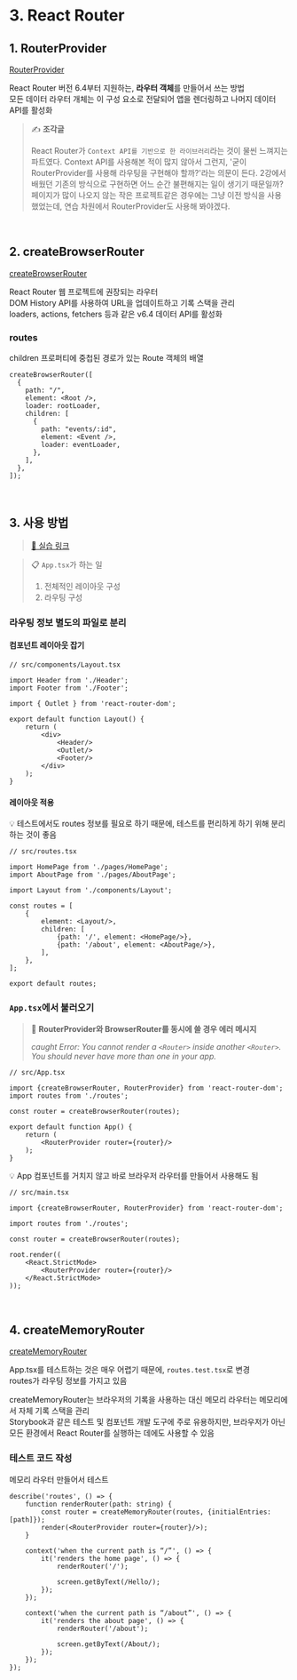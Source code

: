 # 3. React Router

## 1. RouterProvider

[RouterProvider](https://reactrouter.com/en/main/routers/router-provider)

React Router 버전 6.4부터 지원하는, **라우터 객체**를 만들어서 쓰는 방법  
모든 데이터 라우터 개체는 이 구성 요소로 전달되어 앱을 렌더링하고 나머지 데이터 API를 활성화

> ✍️ **조각글**
>
> React Router가 `Context API를 기반으로 한 라이브러리`라는 것이 물씬 느껴지는 파트였다.
> Context API를 사용해본 적이 많지 않아서 그런지, 
> '굳이 RouterProvider를 사용해 라우팅을 구현해야 할까?'라는 의문이 든다.
> 2강에서 배웠던 기존의 방식으로 구현하면 어느 순간 불편해지는 일이 생기기 때문일까? 
> 페이지가 많이 나오지 않는 작은 프로젝트같은 경우에는 그냥 이전 방식을 사용했었는데, 
> 연습 차원에서 RouterProvider도 사용해 봐야겠다. 

<br>

## 2. createBrowserRouter

[createBrowserRouter](https://reactrouter.com/en/main/routers/create-browser-router)

React Router 웹 프로젝트에 권장되는 라우터  
DOM History API를 사용하여 URL을 업데이트하고 기록 스택을 관리  
loaders, actions, fetchers 등과 같은 v6.4 데이터 API를 활성화

### routes

children 프로퍼티에 중첩된 경로가 있는 Route 객체의 배열

```tsx
createBrowserRouter([
  {
    path: "/",
    element: <Root />,
    loader: rootLoader,
    children: [
      {
        path: "events/:id",
        element: <Event />,
        loader: eventLoader,
      },
    ],
  },
]);
```

<br>

## 3. 사용 방법 

> [🔗 실습 링크](https://github.com/ShinjungOh/2023-learn-react/commit/bd5e6f51b0536680eca50facc1a75a3614f3c2f5)

> 📋 `App.tsx`가 하는 일
>
> 1. 전체적인 레이아웃 구성
> 2. 라우팅 구성

### 라우팅 정보 별도의 파일로 분리 

#### 컴포넌트 레이아웃 잡기

```tsx
// src/components/Layout.tsx

import Header from './Header';
import Footer from './Footer';

import { Outlet } from 'react-router-dom';
 
export default function Layout() {
    return (
        <div>
            <Header/>
            <Outlet/>
            <Footer/>
        </div>
    );
}
```

#### 레이아웃 적용

💡 테스트에서도 routes 정보를 필요로 하기 때문에, 테스트를 편리하게 하기 위해 분리하는 것이 좋음 

```tsx
// src/routes.tsx

import HomePage from './pages/HomePage';
import AboutPage from './pages/AboutPage';

import Layout from './components/Layout';

const routes = [
    {
        element: <Layout/>,
        children: [
            {path: '/', element: <HomePage/>},
            {path: '/about', element: <AboutPage/>},
        ],
    },
];

export default routes;
```

### `App.tsx`에서 불러오기 

> 🚨 **RouterProvider와 BrowserRouter를 동시에 쓸 경우 에러 메시지**
> 
> <em>caught Error: You cannot render a `<Router>` inside another `<Router>`.
> You should never have more than one in your app.</em>

```tsx
// src/App.tsx

import {createBrowserRouter, RouterProvider} from 'react-router-dom';
import routes from './routes';

const router = createBrowserRouter(routes);

export default function App() {
    return (
        <RouterProvider router={router}/>
    );
}
```

💡 App 컴포넌트를 거치지 않고 바로 브라우저 라우터를 만들어서 사용해도 됨

```tsx
// src/main.tsx

import {createBrowserRouter, RouterProvider} from 'react-router-dom';

import routes from './routes';

const router = createBrowserRouter(routes);

root.render((
    <React.StrictMode>
        <RouterProvider router={router}/>
    </React.StrictMode>
));
```

<br>

## 4. createMemoryRouter

[createMemoryRouter](https://reactrouter.com/en/main/routers/create-memory-router)

App.tsx를 테스트하는 것은 매우 어렵기 때문에, `routes.test.tsx`로 변경  
routes가 라우팅 정보를 가지고 있음   

createMemoryRouter는 브라우저의 기록을 사용하는 대신 메모리 라우터는 메모리에서 자체 기록 스택을 관리   
Storybook과 같은 테스트 및 컴포넌트 개발 도구에 주로 유용하지만,
브라우저가 아닌 모든 환경에서 React Router를 실행하는 데에도 사용할 수 있음  

### 테스트 코드 작성  

메모리 라우터 만들어서 테스트

```tsx
describe('routes', () => {
    function renderRouter(path: string) {
        const router = createMemoryRouter(routes, {initialEntries: [path]});
        render(<RouterProvider router={router}/>);
    }
    
    context('when the current path is “/”', () => {
        it('renders the home page', () => {
            renderRouter('/');
            
            screen.getByText(/Hello/);
        });
    });
    
    context('when the current path is “/about”', () => {
        it('renders the about page', () => {
            renderRouter('/about');
            
            screen.getByText(/About/);
        });
    });
});
```
